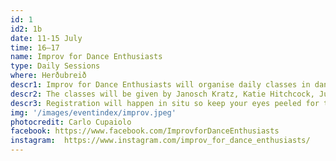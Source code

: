 ```yaml
---
id: 1
id2: 1b
date: 11-15 July
time: 16–17
name: Improv for Dance Enthusiasts
type: Daily Sessions
where: Herðubreið
descr1: Improv for Dance Enthusiasts will organise daily classes in dance improvisation inviting the participants and guests of LungA to move along, no dance experience required!
descr2: The classes will be given by Janosch Kratz, Katie Hitchcock, Júlía Kolbrún and Linde Rongen, exploring different aspects of dance improvisation every day at the festival after the workshops end. 
descr3: Registration will happen in situ so keep your eyes peeled for the registration sheet when you arrive.
img: '/images/eventindex/improv.jpeg'
photocredit: Carlo Cupaiolo
facebook: https://www.facebook.com/ImprovforDanceEnthusiasts
instagram:  https://www.instagram.com/improv_for_dance_enthusiasts/
---
```

